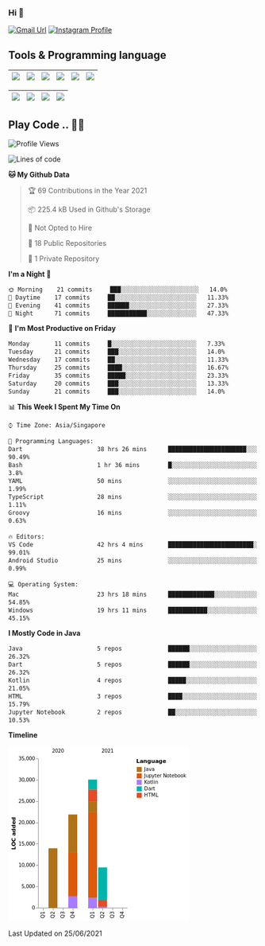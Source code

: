 ### Hi 👋
[![Gmail Url](https://img.shields.io/twitter/url?label=Goggxi@gmail.com&logo=gmail&style=social&url=http%3A%2F%2Fmailto%3Acontact.Goggxi@gmail.com)](mailto:Goggxi@gmail.com) [![Instagram Profile](https://img.shields.io/twitter/url?label=moh_rifkan&logo=instagram&style=social&url=https://www.instagram.com/moh_rifkan/)](https://www.instagram.com/moh_rifkan/)

## Tools & Programming language
| [<img src="https://miro.medium.com/max/2800/1*UpiyYV4onPs4emx-whdVHA.png" width="50">]() | [<img src="https://cdn.svgporn.com/logos/flutter.svg" width="50">]() | [<img src="https://cdn.svgporn.com/logos/jupyter.svg" width="50">]() | [<img src="https://cdn.svgporn.com/logos/mysql.svg" width="50">]() | <img src="https://cdn.svgporn.com/logos/postgresql.svg" width="50"/> | <img src="https://cdn.svgporn.com/logos/firebase.svg" width="50"/>
|-----|----|----|----|----|----|

|[<img src="https://cdn.svgporn.com/logos/kotlin.svg" width="50">]() | [<img src="https://cdn.svgporn.com/logos/java.svg" width="50">]() | [<img src="https://cdn.svgporn.com/logos/dart.svg" width="50">]() | [<img src="https://cdn.svgporn.com/logos/python.svg" width="50">]() |
|---|---|---|---|


## Play Code .. 💬🚀

<!--START_SECTION:waka-->
![Profile Views](http://img.shields.io/badge/Profile%20Views-0-blue)

![Lines of code](https://img.shields.io/badge/From%20Hello%20World%20I%27ve%20Written-75331%20lines%20of%20code-blue)

**🐱 My Github Data** 

> 🏆 69 Contributions in the Year 2021
 > 
> 📦 225.4 kB Used in Github's Storage 
 > 
> 🚫 Not Opted to Hire
 > 
> 📜 18 Public Repositories 
 > 
> 🔑 1 Private Repository 
 > 
**I'm a Night 🦉** 

```text
🌞 Morning    21 commits     ███░░░░░░░░░░░░░░░░░░░░░░   14.0% 
🌆 Daytime    17 commits     ██░░░░░░░░░░░░░░░░░░░░░░░   11.33% 
🌃 Evening    41 commits     ██████░░░░░░░░░░░░░░░░░░░   27.33% 
🌙 Night      71 commits     ███████████░░░░░░░░░░░░░░   47.33%

```
📅 **I'm Most Productive on Friday** 

```text
Monday       11 commits     █░░░░░░░░░░░░░░░░░░░░░░░░   7.33% 
Tuesday      21 commits     ███░░░░░░░░░░░░░░░░░░░░░░   14.0% 
Wednesday    17 commits     ██░░░░░░░░░░░░░░░░░░░░░░░   11.33% 
Thursday     25 commits     ████░░░░░░░░░░░░░░░░░░░░░   16.67% 
Friday       35 commits     █████░░░░░░░░░░░░░░░░░░░░   23.33% 
Saturday     20 commits     ███░░░░░░░░░░░░░░░░░░░░░░   13.33% 
Sunday       21 commits     ███░░░░░░░░░░░░░░░░░░░░░░   14.0%

```


📊 **This Week I Spent My Time On** 

```text
⌚︎ Time Zone: Asia/Singapore

💬 Programming Languages: 
Dart                     38 hrs 26 mins      ██████████████████████░░░   90.49% 
Bash                     1 hr 36 mins        █░░░░░░░░░░░░░░░░░░░░░░░░   3.8% 
YAML                     50 mins             ░░░░░░░░░░░░░░░░░░░░░░░░░   1.99% 
TypeScript               28 mins             ░░░░░░░░░░░░░░░░░░░░░░░░░   1.11% 
Groovy                   16 mins             ░░░░░░░░░░░░░░░░░░░░░░░░░   0.63%

🔥 Editors: 
VS Code                  42 hrs 4 mins       ████████████████████████░   99.01% 
Android Studio           25 mins             ░░░░░░░░░░░░░░░░░░░░░░░░░   0.99%

💻 Operating System: 
Mac                      23 hrs 18 mins      █████████████░░░░░░░░░░░░   54.85% 
Windows                  19 hrs 11 mins      ███████████░░░░░░░░░░░░░░   45.15%

```

**I Mostly Code in Java** 

```text
Java                     5 repos             ██████░░░░░░░░░░░░░░░░░░░   26.32% 
Dart                     5 repos             ██████░░░░░░░░░░░░░░░░░░░   26.32% 
Kotlin                   4 repos             █████░░░░░░░░░░░░░░░░░░░░   21.05% 
HTML                     3 repos             ████░░░░░░░░░░░░░░░░░░░░░   15.79% 
Jupyter Notebook         2 repos             ██░░░░░░░░░░░░░░░░░░░░░░░   10.53%

```


**Timeline**

![Chart not found](https://raw.githubusercontent.com/Goggxi/Goggxi/main/charts/bar_graph.png) 


 Last Updated on 25/06/2021
<!--END_SECTION:waka-->
